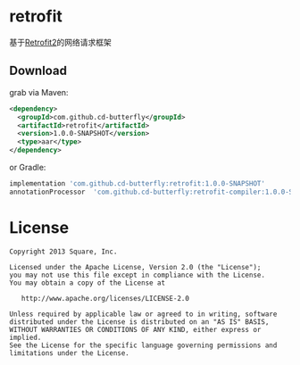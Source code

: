 retrofit 
========

基于[Retrofit2][1]的网络请求框架 

Download
--------

grab via Maven:
```xml
<dependency>
  <groupId>com.github.cd-butterfly</groupId>
  <artifactId>retrofit</artifactId>
  <version>1.0.0-SNAPSHOT</version>
  <type>aar</type>
</dependency>
```
or Gradle:
```groovy
implementation 'com.github.cd-butterfly:retrofit:1.0.0-SNAPSHOT'
annotationProcessor  'com.github.cd-butterfly:retrofit-compiler:1.0.0-SNAPSHOT'
```

License
=======

    Copyright 2013 Square, Inc.

    Licensed under the Apache License, Version 2.0 (the "License");
    you may not use this file except in compliance with the License.
    You may obtain a copy of the License at

       http://www.apache.org/licenses/LICENSE-2.0

    Unless required by applicable law or agreed to in writing, software
    distributed under the License is distributed on an "AS IS" BASIS,
    WITHOUT WARRANTIES OR CONDITIONS OF ANY KIND, either express or implied.
    See the License for the specific language governing permissions and
    limitations under the License.

[1]: https://square.github.io/retrofit/
